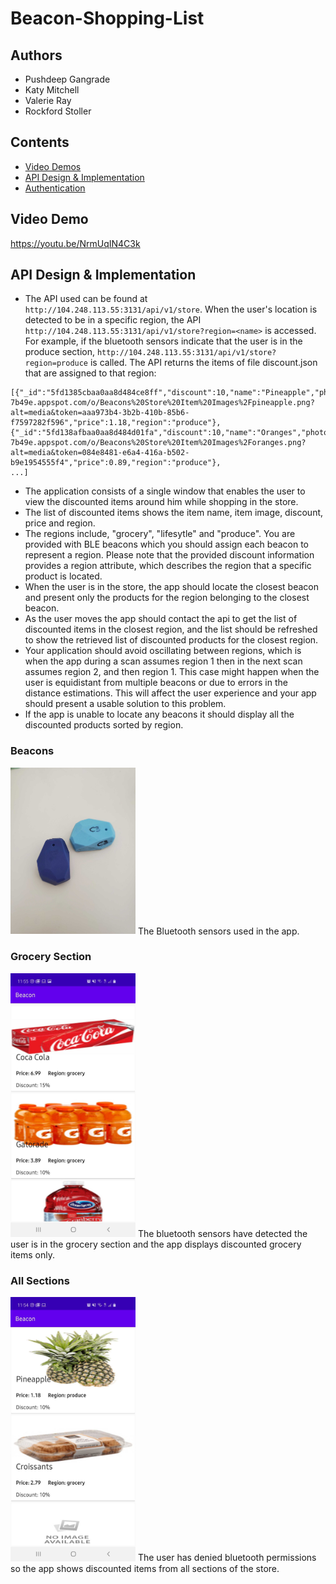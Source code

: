 # Beacon-Shopping-List

## Authors
- Pushdeep Gangrade
- Katy Mitchell
- Valerie Ray
- Rockford Stoller

## Contents
- [Video Demos](#demo)
- [API Design & Implementation](#api)
- [Authentication](#auth)

## Video Demo <a name="demo"></a>
https://youtu.be/NrmUqIN4C3k

## API Design & Implementation <a name="api"></a>

- The API used can be found at `http://104.248.113.55:3131/api/v1/store`. When the user's location is
detected to be in a specific region, the API `http://104.248.113.55:3131/api/v1/store?region=<name>` is accessed.
For example, if the bluetooth sensors indicate that the user is in the produce section,
`http://104.248.113.55:3131/api/v1/store?region=produce` is called. The API returns the items of file
discount.json that are assigned to that region:
```
[{"_id":"5fd1385cbaa0aa8d484ce8ff","discount":10,"name":"Pineapple","photo":"https://firebasestorage.googleapis.com/v0/b/chatroom-7b49e.appspot.com/o/Beacons%20Store%20Item%20Images%2Fpineapple.png?alt=media&token=aaa973b4-3b2b-410b-85b6-f7597282f596","price":1.18,"region":"produce"},
{"_id":"5fd138afbaa0aa8d484d01fa","discount":10,"name":"Oranges","photo":"https://firebasestorage.googleapis.com/v0/b/chatroom-7b49e.appspot.com/o/Beacons%20Store%20Item%20Images%2Foranges.png?alt=media&token=084e8481-e6a4-416a-b502-b9e1954555f4","price":0.89,"region":"produce"},
...]
```
- The application consists of a single window that enables the user to view the discounted items
around him while shopping in the store.
- The list of discounted items shows the item name, item image, discount, price and region.
- The regions include, "grocery", "lifesytle" and "produce". You are provided with BLE beacons which you should assign each beacon to represent a region. Please note that the provided discount information provides a region attribute, which describes the region that a specific product is located.
- When the user is in the store, the app should locate the closest beacon and present only the products for the region belonging to the closest beacon.
- As the user moves the app should contact the api to get the list of discounted items in the closest region, and the list should be refreshed to show the retrieved list of discounted products for the closest region.
- Your application should avoid oscillating between regions, which is when the app during a scan assumes region 1 then in the next scan assumes region 2, and then region 1. This case might happen when the user is equidistant from multiple beacons or due to errors in the distance estimations. This will affect the user experience and your app should present a usable solution to this problem.
- If the app is unable to locate any beacons it should display all the discounted products sorted by region.

### Beacons
<img src="https://github.com/pushpdeep-gangrade/Beacon-Shopping-List/blob/main/Sensors.jpg?raw=true" width="200" />
The Bluetooth sensors used in the app.

### Grocery Section
<img src="https://github.com/pushpdeep-gangrade/Beacon-Shopping-List/blob/main/GrocerySection.jpg?raw=true" width="200" />
The bluetooth sensors have detected the user is in the grocery section and the app displays discounted
grocery items only.

### All Sections
<img src="https://github.com/pushpdeep-gangrade/Beacon-Shopping-List/blob/main/NoBluetooth.jpg?raw=true" width="200" />
The user has denied bluetooth permissions so the app shows discounted items from all sections of the store.